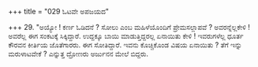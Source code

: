 +++
title = "029 ಓಟವೇ ಅಪಜಯದ"

+++
29. "ಅಯ್ಯೋ ! ಕರ್ಣ ಓಡಿದನೆ ? ಸೋಲು ಎಂಬ ಮಹಿಳೆಯೊಂದಿಗೆ ಪ್ರೇಮಸಲ್ಲಾಪವೆ ? ಅವರನ್ನೆಲ್ಲಕೇಳಿ ! ಅವರೆಲ್ಲ ಈಗ ಸಂಕಟಕ್ಕೆ ಸಿಕ್ಕಿದ್ದಾರೆ. ಉದ್ದಕ್ಕೂ ಬಾಯಿ ಮಾಡುತ್ತಿದ್ದರಲ್ಲ ಏನಾಯಿತು ಕೇಳಿ ! ಇವರುಗಳೆಲ್ಲ ಧೂರ್ತ ಕೌರವನ ಕೀರ್ತಿಯ ಜೊತೆಗಾರರು. ಈಗ ಸೋತಿದ್ದಾರೆ. ಇವನು ಕೊಚ್ಚಿಕೊಂಡ ವಿಷಯ ಏನಾಯಿತು ? ತೆಗೆ ಇನ್ನು ಮರುಳಾಟವೇಕೆ ? ಎನ್ನುತ್ತ ದ್ರೋಣರು ಅರ್ಜುನನ ಮೇಲೆ ಬಿದ್ದರು.